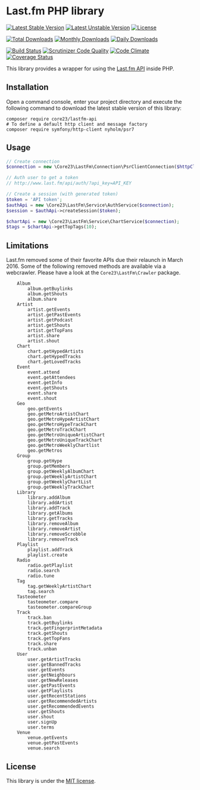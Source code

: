 Last.fm PHP library
===================
[![Latest Stable Version](https://poser.pugx.org/core23/lastfm-api/v/stable)](https://packagist.org/packages/core23/lastfm-api)
[![Latest Unstable Version](https://poser.pugx.org/core23/lastfm-api/v/unstable)](https://packagist.org/packages/core23/lastfm-api)
[![License](https://poser.pugx.org/core23/lastfm-api/license)](LICENSE.md)

[![Total Downloads](https://poser.pugx.org/core23/lastfm-api/downloads)](https://packagist.org/packages/core23/lastfm-api)
[![Monthly Downloads](https://poser.pugx.org/core23/lastfm-api/d/monthly)](https://packagist.org/packages/core23/lastfm-api)
[![Daily Downloads](https://poser.pugx.org/core23/lastfm-api/d/daily)](https://packagist.org/packages/core23/lastfm-api)

[![Build Status](https://travis-ci.org/core23/lastfm-php-api.svg)](http://travis-ci.org/core23/lastfm-php-api)
[![Scrutinizer Code Quality](https://scrutinizer-ci.com/g/core23/lastfm-php-api/badges/quality-score.png)](https://scrutinizer-ci.com/g/core23/lastfm-php-api/)
[![Code Climate](https://codeclimate.com/github/core23/lastfm-php-api/badges/gpa.svg)](https://codeclimate.com/github/core23/lastfm-php-api)
[![Coverage Status](https://coveralls.io/repos/core23/lastfm-php-api/badge.svg)](https://coveralls.io/r/core23/lastfm-php-api)

This library provides a wrapper for using the [Last.fm API] inside PHP.

## Installation

Open a command console, enter your project directory and execute the following command to download the latest stable version of this library:

```
composer require core23/lastfm-api
# To define a default http client and message factory
composer require symfony/http-client nyholm/psr7
```

## Usage

```php
// Create connection
$connection = new \Core23\LastFm\Connection\PsrClientConnection($httpClient, $requestFactory);

// Auth user to get a token
// http://www.last.fm/api/auth/?api_key=API_KEY

// Create a session (with generated token)
$token = 'API token';
$authApi = new \Core23\LastFm\Service\AuthService($connection);
$session = $authApi->createSession($token);

$chartApi = new \Core23\LastFm\Service\ChartService($connection);
$tags = $chartApi->getTopTags(10);
```

## Limitations

Last.fm removed some of their favorite APIs due their relaunch in March 2016. Some of the following removed methods are available via a webcrawler. Please have a look at the `Core23\LastFm\Crawler` package.

```
    Album
        album.getBuylinks
        album.getShouts
        album.share
    Artist
        artist.getEvents
        artist.getPastEvents
        artist.getPodcast
        artist.getShouts
        artist.getTopFans
        artist.share
        artist.shout
    Chart
        chart.getHypedArtists
        chart.getHypedTracks
        chart.getLovedTracks
    Event
        event.attend
        event.getAttendees
        event.getInfo
        event.getShouts
        event.share
        event.shout
    Geo
        geo.getEvents
        geo.getMetroArtistChart
        geo.getMetroHypeArtistChart
        geo.getMetroHypeTrackChart
        geo.getMetroTrackChart
        geo.getMetroUniqueArtistChart
        geo.getMetroUniqueTrackChart
        geo.getMetroWeeklyChartlist
        geo.getMetros
    Group
        group.getHype
        group.getMembers
        group.getWeeklyAlbumChart
        group.getWeeklyArtistChart
        group.getWeeklyChartList
        group.getWeeklyTrackChart
    Library
        library.addAlbum
        library.addArtist
        library.addTrack
        library.getAlbums
        library.getTracks
        library.removeAlbum
        library.removeArtist
        library.removeScrobble
        library.removeTrack
    Playlist
        playlist.addTrack
        playlist.create
    Radio
        radio.getPlaylist
        radio.search
        radio.tune
    Tag
        tag.getWeeklyArtistChart
        tag.search
    Tasteometer
        tasteometer.compare
        tasteometer.compareGroup
    Track
        track.ban
        track.getBuylinks
        track.getFingerprintMetadata
        track.getShouts
        track.getTopFans
        track.share
        track.unban
    User
        user.getArtistTracks
        user.getBannedTracks
        user.getEvents
        user.getNeighbours
        user.getNewReleases
        user.getPastEvents
        user.getPlaylists
        user.getRecentStations
        user.getRecommendedArtists
        user.getRecommendedEvents
        user.getShouts
        user.shout
        user.signUp
        user.terms
    Venue
        venue.getEvents
        venue.getPastEvents
        venue.search

```

## License

This library is under the [MIT license](LICENSE.md).

[Last.fm API]: http://www.last.fm/api
